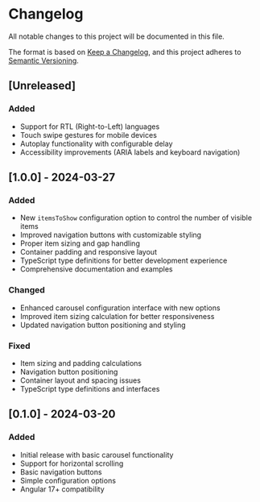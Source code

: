# Changelog

All notable changes to this project will be documented in this file.

The format is based on [Keep a Changelog](https://keepachangelog.com/en/1.0.0/),
and this project adheres to [Semantic Versioning](https://semver.org/spec/v2.0.0.html).

## [Unreleased]

### Added
- Support for RTL (Right-to-Left) languages
- Touch swipe gestures for mobile devices
- Autoplay functionality with configurable delay
- Accessibility improvements (ARIA labels and keyboard navigation)

## [1.0.0] - 2024-03-27

### Added
- New `itemsToShow` configuration option to control the number of visible items
- Improved navigation buttons with customizable styling
- Proper item sizing and gap handling
- Container padding and responsive layout
- TypeScript type definitions for better development experience
- Comprehensive documentation and examples

### Changed
- Enhanced carousel configuration interface with new options
- Improved item sizing calculation for better responsiveness
- Updated navigation button positioning and styling

### Fixed
- Item sizing and padding calculations
- Navigation button positioning
- Container layout and spacing issues
- TypeScript type definitions and interfaces

## [0.1.0] - 2024-03-20

### Added
- Initial release with basic carousel functionality
- Support for horizontal scrolling
- Basic navigation buttons
- Simple configuration options
- Angular 17+ compatibility 
